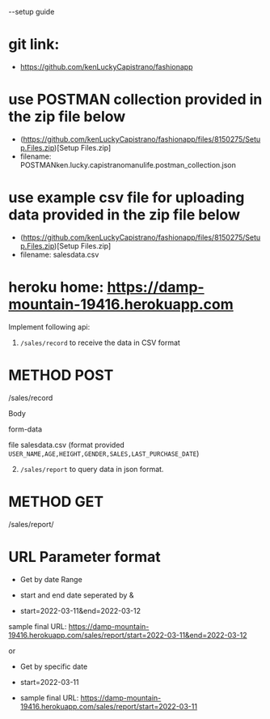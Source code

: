 --setup guide
# git link: 
- https://github.com/kenLuckyCapistrano/fashionapp

# use POSTMAN collection provided in the zip file below 

- (https://github.com/kenLuckyCapistrano/fashionapp/files/8150275/Setup.Files.zip)[Setup Files.zip]
- filename: POSTMANken.lucky.capistranomanulife.postman_collection.json

# use example csv file for uploading data provided in the zip file below
- (https://github.com/kenLuckyCapistrano/fashionapp/files/8150275/Setup.Files.zip)[Setup Files.zip]
- filename: salesdata.csv





# heroku home: https://damp-mountain-19416.herokuapp.com


Implement following api: 
1. `/sales/record` to receive the data in CSV format

# METHOD POST 

/sales/record

Body

form-data

file		salesdata.csv (format provided `USER_NAME,AGE,HEIGHT,GENDER,SALES,LAST_PURCHASE_DATE`)



2. `/sales/report` to query data in json format.

# METHOD GET
/sales/report/



# URL Parameter format
- Get by date Range

- start and end date seperated by &
- start=2022-03-11&end=2022-03-12

sample final URL: https://damp-mountain-19416.herokuapp.com/sales/report/start=2022-03-11&end=2022-03-12

or

- Get by specific date
- start=2022-03-11

- sample final URL: https://damp-mountain-19416.herokuapp.com/sales/report/start=2022-03-11





